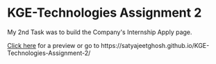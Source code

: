 <h1>KGE-Technologies Assignment 2</h1>
<p>My 2nd Task was to build the Company's Internship Apply page.</p>
<p><a href="https://satyajeetghosh.github.io/KGE-Technologies-Assignment-2/">Click here</a> for a preview or go to https://satyajeetghosh.github.io/KGE-Technologies-Assignment-2/</p> 
